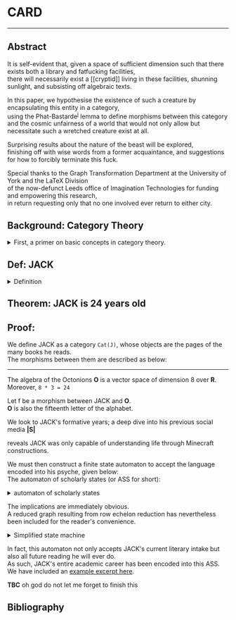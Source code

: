 
# CARD
    
---

## Abstract

It is self-evident that, given a space of sufficient dimension
such that there exists both a library and fatfucking facilities,  
there will necessarily exist a [[cryptid]] living in these facilities,
shunning sunlight, and subsisting off algebraic texts.  
  

In this paper, we hypothesise the existence of such a creature by encapsulating this entity in a category,  
using the Phat-Bastarde<sup>[i](#link)</sup> lemma to define morphisms between this category  
and the cosmic unfairness of a world that would not only allow but necessitate such a wretched creature exist at all.  
  

Surprising results about the nature of the beast will be explored,  
finishing off with wise words from a former acquaintance, and suggestions for how to forcibly terminate this fuck.
      
Special thanks to the Graph Transformation Department at the University of York and the LaTeX Division  
of the now-defunct Leeds office of Imagination Technologies for funding and empowering this research,  
in return requesting only that no one involved ever return to either city.    


## Background: Category Theory
<details>
<summary>First, a primer on basic concepts in category theory.</summary>  
<img title="deathiscoming"
     alt="a real pussy wagon, if you will. maybe you shouldn't." 
     style="max-height: 50%; max-width: 50%;"
     src="pooh-3.jpg"
>
</details>

## Def: JACK
  
<details>
<summary>Definition</summary>
  
Under the standard model, we consider four fundamental interactions between matter:  


Let **C** be a collection of particles, neuroses, obscure samurai lore, and math books.  
Consider a universe **U** which not only allows trash confluence object Graham to exist
but rewards him for his expensive hobby of drawing graphs.  
It is immediately clear this universe has the godless property, signified by **N** for no god.  
Finally, we take the highest alphabetical grade achieved in GRAT, which is **T**, and we have  
`CUNT`.  Applying a cryptographic transformation yields  
`CUNT mod 69 === JACK`.  
Then the entity known as JACK has been defined.  
</details>    

## Theorem: JACK is 24 years old
    
## Proof:
    
We define JACK as a category `Cat(J)`, whose objects are the pages of the many books he reads.  
The morphisms between them are described as below:    

---

The algebra of the Octonions **O** is a vector space of dimension 8 over **R**.  
Moreover, `8 * 3 = 24`    

Let f be a morphism between JACK and **O**.  
**O** is also the fifteenth letter of the alphabet.    

We look to JACK's formative years; a deep dive into his previous social media **|S|**  
<!-- ( **|S|** = `{ friend | !real(friend) && posts_shite(friend) }` )  -->
reveals JACK was only capable of understanding life through Minecraft constructions.    

We must then construct a finite state automaton to accept the language encoded into his psyche, given below:  
The automaton of scholarly states (or ASS for short):  
<details>
<summary> automaton of scholarly states </summary>
<img title="omnomchomsky" alt="i read graphviz documentation for this" src="graph.svg">
  
<!-- ![i want you to know i read graphviz documentation for this](graph.svg "omnomchomsky") -->
</details>
  
The implications are immediately obvious.  
A reduced graph resulting from row echelon reduction has nevertheless been included for the reader's convenience.  
  
<details>
<summary> Simplified state machine </summary>
<img title="the alphabet" alt="and then i failed mfcs" src="fsa.svg">
</details>  

In fact, this automaton not only accepts JACK's current literary intake but also all future reading he will ever do.  
As such, JACK's entire academic career has been encoded into this ASS.  
We have included an [example excerpt here](futuremathspaper.md).    

**TBC** oh god do not let me forget to finish this    
  
  
  
  
## Bibliography
